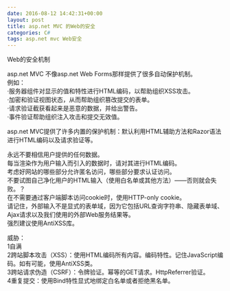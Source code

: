 ```yaml
---
date: 2016-08-12 14:42:31+00:00
layout: post
title: asp.net MVC 的Web的安全
categories: C#
tags: asp.net mvc Web安全
---
```

Web的安全机制  
  
asp.net MVC 不像asp.net Web Forms那样提供了很多自动保护机制。  
例如：  
·服务器组件对显示的值和特性进行HTML编码，以帮助组织XSS攻击。  
·加密和验证视图状态，从而帮助组织篡改提交的表单。  
·请求验证截获看起来是恶意的数据，并给出警告。  
·事件验证帮助组织注入攻击和提交无效值。  

asp.net MVC提供了许多内置的保护机制：默认利用HTML辅助方法和Razor语法进行HTML编码以及请求验证等。  

永远不要相信用户提供的任何数据。  
每当渲染作为用户输入而引入的数据时，请对其进行HTML编码。  
考虑好网站的哪些部分允许匿名访问，哪些部分要求认证访问。  
不要试图自己净化用户的HTML输入（使用白名单或其他方法）——否则就会失败。？  
在不需要通过客户端脚本访问cookie时，使用HTTP-only cookie。  
请记住，外部输入不是显式的表单域，因为它包括URL查询字符串、隐藏表单域、Ajax请求以及我们使用的外部Web服务结果等。  
强烈建议使用AntiXSS库。  

威胁：  
1自满  
2跨站脚本攻击（XSS）：使用HTML编码所有内容。编码特性。记住JavaScript编码。如有可能，使用AntiXSS类。  
3跨站请求伪造（CSRF）：令牌验证。幂等的GET请求。HttpReferrer验证。  
4重复提交：使用Bind特性显式地绑定白名单或者拒绝黑名单。  
